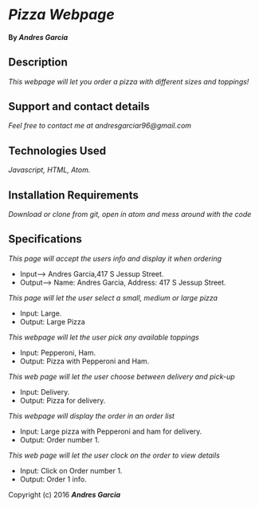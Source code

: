 # _Pizza Webpage_


#### By _**Andres Garcia**_

## Description

_This webpage will let you order a pizza with different sizes and toppings!_

## Support and contact details

_Feel free to contact me at andresgarciar96@gmail.com_

## Technologies Used

_Javascript, HTML, Atom._
## Installation Requirements

_Download or clone from git, open in atom and mess around with the code_
## Specifications

_This page will accept the users info and display it when ordering_
* Input--> Andres Garcia,417 S Jessup Street.
* Output--> Name: Andres Garcia, Address: 417 S Jessup Street.

_This page will let the user select a small, medium or large pizza_
* Input: Large.
* Output: Large Pizza

_This webpage will let the user pick any available toppings_
* Input: Pepperoni, Ham.
* Output: Pizza with Pepperoni and Ham.

_This web page will let the user choose between delivery and pick-up_
* Input: Delivery.
* Output: Pizza for delivery.

_This webpage will display the order in an order list_
* Input: Large pizza with Pepperoni and ham for delivery.
* Output: Order number 1.

_This web page will let the user clock on the order to view details_
* Input: Click on Order number 1.
* Output: Order 1 info.


Copyright (c) 2016 **_Andres Garcia_**
